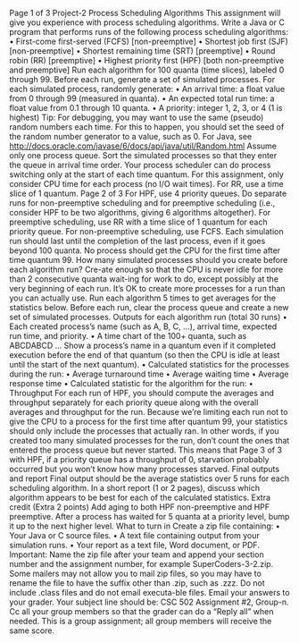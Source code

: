 Page 1 of 3
Project-2 
Process Scheduling Algorithms
This assignment will give you experience with process scheduling algorithms. Write a Java or C program that performs runs of the following process scheduling algorithms:
• First-come first-served (FCFS) [non-preemptive]
• Shortest job first (SJF) [non-preemptive]
• Shortest remaining time (SRT) [preemptive]
• Round robin (RR) [preemptive]
• Highest priority first (HPF) [both non-preemptive and preemptive]
Run each algorithm for 100 quanta (time slices), labeled 0 through 99. Before each run, generate a set of simulated processes. For each simulated process, randomly generate:
• An arrival time: a float value from 0 through 99 (measured in quanta).
• An expected total run time: a float value from 0.1 through 10 quanta.
• A priority: integer 1, 2, 3, or 4 (1 is highest)
Tip: For debugging, you may want to use the same (pseudo) random numbers each time. For this to happen, you should set the seed of the random number generator to a value, such as 0. For Java, see http://docs.oracle.com/javase/6/docs/api/java/util/Random.html
Assume only one process queue. Sort the simulated processes so that they enter the
queue in arrival time order. Your process scheduler can do process switching only at the start of each time quantum. For this assignment, only consider CPU time for each process (no I/O wait times).
For RR, use a time slice of 1 quantum.
Page 2 of 3
For HPF, use 4 priority queues. Do separate runs for non-preemptive scheduling and for preemptive scheduling (i.e., consider HPF to be two algorithms, giving 6 algorithms altogether). For preemptive scheduling, use RR with a time slice of 1 quantum for each priority queue. For non-preemptive scheduling, use FCFS.
Each simulation run should last until the completion of the last process, even if it goes beyond 100 quanta. No process should get the CPU for the first time after time quantum 99.
How many simulated processes should you create before each algorithm run? Cre-ate enough so that the CPU is never idle for more than 2 consecutive quanta wait-ing for work to do, except possibly at the very beginning of each run. It’s OK to create more processes for a run than you can actually use.
Run each algorithm 5 times to get averages for the statistics below. Before each run, clear the process queue and create a new set of simulated processes.
Outputs for each algorithm run (total 30 runs)
• Each created process’s name (such as A, B, C, ...), arrival time, expected run time, and priority.
• A time chart of the 100+ quanta, such as ABCDABCD ... Show a process’s name in a quantum even if it completed execution before the end of that quantum (so then the CPU is idle at least until the start of the next quantum).
• Calculated statistics for the processes during the run:
• Average turnaround time
• Average waiting time
• Average response time
• Calculated statistic for the algorithm for the run:
• Throughput
For each run of HPF, you should compute the averages and throughput separately for each priority queue along with the overall averages and throughput for the run.
Because we’re limiting each run not to give the CPU to a process for the first time after quantum 99, your statistics should only include the processes that actually ran. In other words, if you created too many simulated processes for the run, don’t count the ones that entered the process queue but never started. This means that
Page 3 of 3
with HPF, if a priority queue has a throughput of 0, starvation probably occurred but you won’t know how many processes starved.
Final outputs and report
Final output should be the average statistics over 5 runs for each scheduling algorithm.
In a short report (1 or 2 pages), discuss which algorithm appears to be best for each of the calculated statistics.
Extra credit (Extra 2 points)
Add aging to both HPF non-preemptive and HPF preemptive. After a process has waited for 5 quanta at a priority level, bump it up to the next higher level.
What to turn in
Create a zip file containing:
• Your Java or C source files.
• A text file containing output from your simulation runs.
• Your report as a text file, Word document, or PDF.
Important: Name the zip file after your team and append your section number and the assignment number, for example SuperCoders-3-2.zip. Some mailers may not
allow you to mail zip files, so you may have to rename the file to have the suffix other than .zip, such as .zzz. Do not include .class files and do not email executa-ble files.
Email your answers to your grader. Your subject line should be: CSC 502 Assignment #2, Group-n. Cc all your group members so that the grader can do a “Reply all” when needed. This is a group assignment; all group members will receive the same score.
